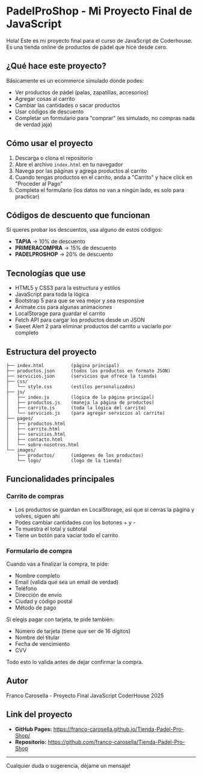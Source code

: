# PadelProShop - Mi Proyecto Final de JavaScript

Hola! Este es mi proyecto final para el curso de JavaScript de Coderhouse. Es una tienda online de productos de pádel que hice desde cero.

## ¿Qué hace este proyecto?

Básicamente es un ecommerce simulado donde podes:
- Ver productos de pádel (palas, zapatillas, accesorios)
- Agregar cosas al carrito
- Cambiar las cantidades o sacar productos
- Usar códigos de descuento
- Completar un formulario para "comprar" (es simulado, no compras nada de verdad jaja)

## Cómo usar el proyecto

1. Descarga o clona el repositorio
2. Abre el archivo `index.html` en tu navegador
3. Navega por las páginas y agrega productos al carrito
4. Cuando tengas productos en el carrito, anda a "Carrito" y hace click en "Proceder al Pago"
5. Completa el formulario (los datos no van a ningún lado, es solo para practicar)

## Códigos de descuento que funcionan

Si queres probar los descuentos, usa alguno de estos códigos:
- **TAPIA** → 10% de descuento
- **PRIMERACOMPRA** → 15% de descuento
- **PADELPROSHOP** → 20% de descuento

## Tecnologías que use

- HTML5 y CSS3 para la estructura y estilos
- JavaScript para toda la lógica
- Bootstrap 5 para que se vea mejor y sea responsive
- Animate.css para algunas animaciones
- LocalStorage para guardar el carrito
- Fetch API para cargar los productos desde un JSON
- Sweet Alert 2 para eliminar productos del carrito u vaciarlo por completo
## Estructura del proyecto
```
├── index.html          (página principal)
├── productos.json      (todos los productos en formato JSON)
├── servicios.json      (servicios que ofrece la tienda)
├── css/
│   └── style.css       (estilos personalizados)
├── js/
│   ├── index.js        (lógica de la página principal)
│   ├── productos.js    (maneja la página de productos)
│   ├── carrito.js      (toda la lógica del carrito)
│   └── servicios.js    (para agregar servicios al carrito)
├── pages/
│   ├── productos.html
│   ├── carrito.html
│   ├── servicios.html
│   ├── contacto.html
│   └── sobre-nosotros.html
└── images/
    ├── productos/      (imágenes de los productos)
    └── logo/           (logo de la tienda)
```

## Funcionalidades principales

### Carrito de compras
- Los productos se guardan en LocalStorage, así que si cerras la página y volves, siguen ahí
- Podes cambiar cantidades con los botones + y -
- Te muestra el total y subtotal
- Tiene un botón para vaciar todo el carrito

### Formulario de compra
Cuando vas a finalizar la compra, te pide:
- Nombre completo
- Email (valida que sea un email de verdad)
- Teléfono
- Dirección de envío
- Ciudad y código postal
- Método de pago

Si elegis pagar con tarjeta, te pide también:
- Número de tarjeta (tiene que ser de 16 dígitos)
- Nombre del titular
- Fecha de vencimiento
- CVV

Todo esto lo valida antes de dejar confirmar la compra.

## Autor

Franco Carosella - Proyecto Final JavaScript CoderHouse 2025

## Link del proyecto

- **GitHub Pages:** https://franco-carosella.github.io/Tienda-Padel-Pro-Shop/
- **Repositorio:** https://github.com/franco-carosella/Tienda-Padel-Pro-Shop

---

Cualquier duda o sugerencia, déjame un mensaje!